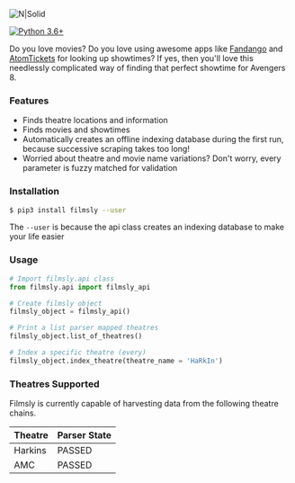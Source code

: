 
![N|Solid](https://res.cloudinary.com/dzh5lsjmb/image/upload/v1541647602/large_films.ly.png)

[![Python 3.6+](https://img.shields.io/badge/python-3.6-blue.svg)](https://www.python.org/downloads/release/python-360/)

Do you love movies? Do you love using awesome apps like [Fandango](https://www.fandango.com/) and [AtomTickets](https://www.atomtickets.com/) for looking up showtimes? If yes, then you'll love this needlessly complicated way of finding that perfect showtime for Avengers 8.

### Features
* Finds theatre locations and information
* Finds movies and showtimes
* Automatically creates an offline indexing database during the first run, because successive scraping takes too long!
* Worried about theatre and movie name variations? Don't worry, every parameter is fuzzy matched for validation

### Installation

```sh
$ pip3 install filmsly --user
```
The `--user` is because the api class creates an indexing database to make your life easier

### Usage

```py
# Import filmsly.api class
from filmsly.api import filmsly_api

# Create filmsly object
filmsly_object = filmsly_api()

# Print a list parser mapped theatres
filmsly_object.list_of_theatres()

# Index a specific theatre (every)
filmsly_object.index_theatre(theatre_name = 'HaRkIn') 

```

### Theatres Supported

Filmsly is currently capable of harvesting data from the following theatre chains.

| Theatre | Parser State |
| ------ | ------ |
| Harkins | PASSED |
| AMC | PASSED |
